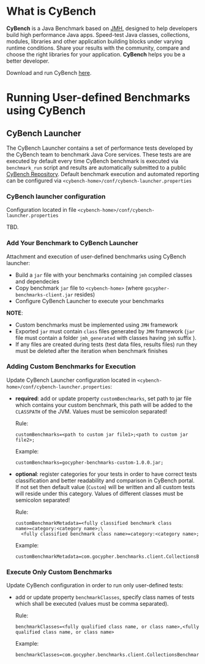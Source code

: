# What is CyBench

**CyBench** is a Java Benchmark based on [JMH](https://openjdk.java.net/projects/code-tools/jmh/), designed to help developers build high performance Java apps. 
Speed-test Java classes, collections, modules, libraries and other application building blocks under varying runtime conditions. 
Share your results with the community, compare and choose the right libraries for your application. **CyBench** helps you be a better developer.

Download and run CyBench [here](https://www.gocypher.com/cybench/downloads).


# Running User-defined Benchmarks using CyBench

## CyBench Launcher

The CyBench Launcher contains a set of performance tests developed by the CyBench team to benchmark Java Core services. These tests are are executed by default every time CyBench benchmark is executed via `benchmark_run` script and results are automatically submitted to a public [CyBench Repository](https://www.gocypher.com/cybench/).
Default benchmark execution and automated reporting can be configured via `<cybench-home>/conf/cybench-launcher.properties`

### CyBench launcher configuration

Configuration located in file `<cybench-home>/conf/cybench-launcher.properties`

TBD.

### Add Your Benchmark to CyBench Launcher

Attachment and execution of user-defined benchmarks using CyBench launcher:
 * Build a `jar` file with your benchmarks containing `jmh` compiled classes and dependecies
 * Copy benchmark `jar` file to `<cybench-home>` (where `gocypher-benchmarks-client.jar` resides)
 * Configure CyBench Launcher to execute your benchmarks

**NOTE**:
* Custom benchmarks must be implemented using `JMH` framework
* Exported `jar` must contain `class` files generated by `JMH` framework (`jar` file must contain a folder `jmh_generated` with classes having `jmh` suffix ).
* If any files are created during tests (test data files, results files) run they must be deleted after the iteration when benchmark finishes

### Adding Custom Benchmarks for Execution

Update CyBench Launcher configuration located in `<cybench-home>/conf/cybench-launcher.properties`:

* __required__: add or update property `customBenchmarks`, set path to jar file which contains your custom benchmark, this path will be added to the `CLASSPATH` of the JVM. Values must be semicolon separated!  

    Rule:
    ```properties
    customBenchmarks=<path to custom jar file1>;<path to custom jar file2>;
    ```
    
    Example:
    ```properties
    customBenchmarks=gocypher-benchmarks-custom-1.0.0.jar;
    ```

* __optional__: register categories for your tests in order to have correct tests classification and better readability and comparison in CyBench portal. If not set then default value (`Custom`) will be written and all custom tests will reside under this category. Values of different classes must be semicolon separated!

    Rule:
    ```properties
    customBenchmarkMetadata=<fully classified benchmark class name>=category:<category name>;\
      <fully classified benchmark class name>=category:<category name>;
    ```
       
    Example:
    ```properties
    customBenchmarkMetadata=com.gocypher.benchmarks.client.CollectionsBenchmarks=category:Collections;
    ```
    
### Execute Only Custom Benchmarks

Update CyBench configuration in order to run only user-defined tests:
* add or update property `benchmarkClasses`, specify class names of tests which shall be executed (values must be comma separated).
    
    Rule:
    ```properties
    benchmarkClasses=<fully qualified class name, or class name>,<fully qualified class name, or class name>
    ```
    Example:
    ```properties
    benchmarkClasses=com.gocypher.benchmarks.client.CollectionsBenchmarks,NumberBenchmarks
    ```
    
